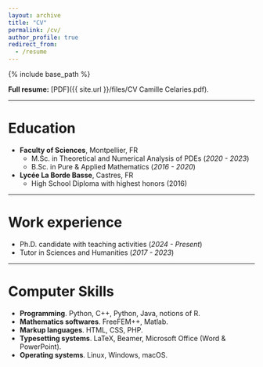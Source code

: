 ```yaml
---
layout: archive
title: "CV"
permalink: /cv/
author_profile: true
redirect_from:
  - /resume
---
```


{% include base_path %}

<b>Full resume:</b> [PDF]({{ site.url }}/files/CV Camille Celaries.pdf).

***

Education
======

* <b>Faculty of Sciences</b>, Montpellier, FR
  * M.Sc. in Theoretical and Numerical Analysis of PDEs (<i>2020 - 2023</i>) 
  * B.Sc. in Pure & Applied Mathematics (<i>2016 - 2020</i>)
* <b>Lycée La Borde Basse</b>, Castres, FR
  * High School Diploma with highest honors (2016)

***

Work experience
======

* Ph.D. candidate with teaching activities (<i>2024 - Present</i>)
* Tutor in Sciences and Humanities (<i>2017 - 2023</i>)

***

Computer Skills
======

* <b>Programming</b>. Python, C++, Python, Java, notions of R.  
* <b>Mathematics softwares</b>. FreeFEM++, Matlab.
* <b>Markup languages</b>. HTML, CSS, PHP.
* <b>Typesetting systems</b>. LaTeX, Beamer, Microsoft Office (Word & PowerPoint). 
* <b>Operating systems</b>. Linux, Windows, macOS.  

